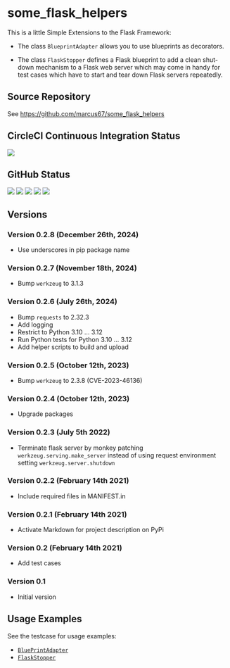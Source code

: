 # some_flask_helpers

This is a little Simple Extensions to the Flask Framework:

*   The class `BlueprintAdapter` allows you to use blueprints as decorators.

*   The class `FlaskStopper` defines a Flask blueprint to add a clean shut-down mechanism to a Flask web server which 
    may come in handy for test cases which have to start and tear down Flask servers repeatedly.

## Source Repository ##

See https://github.com/marcus67/some_flask_helpers

## CircleCI Continuous Integration Status

<A HREF="https://circleci.com/gh/marcus67/some_flask_helpers/tree/master"><IMG SRC="https://img.shields.io/circleci/project/github/marcus67/some_flask_helpers.svg?label=Python3%20master"></A> 

## GitHub Status

<A HREF="https://github.com/marcus67/some_flask_helpers"><IMG SRC="https://img.shields.io/github/forks/marcus67/some_flask_helpers.svg?label=forks"></A> <A HREF="https://github.com/marcus67/some_flask_helpers/stargazers"><IMG SRC="https://img.shields.io/github/stars/marcus67/some_flask_helpers.svg?label=stars"></A> <A HREF="https://github.com/marcus67/some_flask_helpers/watchers"><IMG SRC="https://img.shields.io/github/watchers/marcus67/some_flask_helpers.svg?label=watchers"></A> <A HREF="https://github.com/marcus67/some_flask_helpers/issues"><IMG SRC="https://img.shields.io/github/issues/marcus67/some_flask_helpers.svg"></A> <A HREF="https://github.com/marcus67/some_flask_helpers/pulls"><IMG SRC="https://img.shields.io/github/issues-pr/marcus67/some_flask_helpers.svg"></A>

## Versions

### Version 0.2.8 (December 26th, 2024)

* Use underscores in pip package name 

### Version 0.2.7 (November 18th, 2024)

* Bump `werkzeug` to 3.1.3

### Version 0.2.6 (July 26th, 2024)

* Bump `requests` to 2.32.3
* Add logging
* Restrict to Python 3.10 ... 3.12
* Run Python tests for Python 3.10 ... 3.12
* Add helper scripts to build and upload

### Version 0.2.5 (October 12th, 2023)

* Bump `werkzeug` to 2.3.8 (CVE-2023-46136)

### Version 0.2.4 (October 12th, 2023)

* Upgrade packages

### Version 0.2.3 (July 5th 2022)

* Terminate flask server by monkey patching `werkzeug.serving.make_server` instead of using 
  request environment setting `werkzeug.server.shutdown`

### Version 0.2.2 (February 14th 2021)

*   Include required files in MANIFEST.in

### Version 0.2.1 (February 14th 2021)

*   Activate Markdown for project description on PyPi

### Version 0.2 (February 14th 2021)

*   Add test cases

### Version 0.1

*   Initial version

## Usage Examples ##

See the testcase for usage examples:

*    [`BluePrintAdapter`](some_flask_helpers/test/test_blueprint_adapter.py)  
*    [`FlaskStopper`](some_flask_helpers/test/test_flask_stopper.py)  
